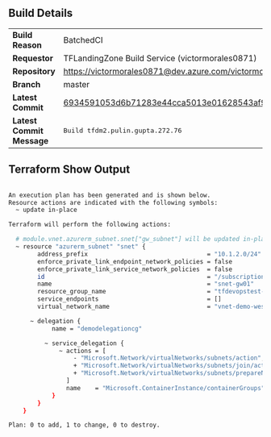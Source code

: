 
## Build Details
<table>
<tr>
   <td><b>Build Reason</b></td>
   <td>BatchedCI</td>
</tr>
<tr>
   <td><b>Requestor</b></td>
   <td>TFLandingZone Build Service (victormorales0871)</td>
</tr>
<tr>
   <td><b>Repository</b></td>
   <td><a href=https://victormorales0871@dev.azure.com/victormorales0871/TFLandingZone/_git/tfdm2.pulin.gupta>https://victormorales0871@dev.azure.com/victormorales0871/TFLandingZone/_git/tfdm2.pulin.gupta</a></td>
</tr>
<tr>
   <td><b>Branch</b></td>
   <td>master</td>
</tr>
<tr>
   <td><b>Latest Commit</b></td>
   <td><a href=https://victormorales0871@dev.azure.com/victormorales0871/TFLandingZone/_git/tfdm2.pulin.gupta/commit/6934591053d6b71283e44cca5013e01628543af9>6934591053d6b71283e44cca5013e01628543af9</a></td>
</tr>
<tr>
   <td><b>Latest Commit Message</b></td>
   <td><pre>Build tfdm2.pulin.gupta.272.76</pre></td>
</tr>
</table>

## Terraform Show Output

``` sh

An execution plan has been generated and is shown below.
Resource actions are indicated with the following symbols:
  ~ update in-place

Terraform will perform the following actions:

  # module.vnet.azurerm_subnet.snet["gw_subnet"] will be updated in-place
  ~ resource "azurerm_subnet" "snet" {
        address_prefix                                 = "10.1.2.0/24"
        enforce_private_link_endpoint_network_policies = false
        enforce_private_link_service_network_policies  = false
        id                                             = "/subscriptions/e5f3913a-4b59-46d9-bd7d-8466273a0edd/resourceGroups/tfdevopstest-rg/providers/Microsoft.Network/virtualNetworks/vnet-demo-westeurope-001/subnets/snet-gw01"
        name                                           = "snet-gw01"
        resource_group_name                            = "tfdevopstest-rg"
        service_endpoints                              = []
        virtual_network_name                           = "vnet-demo-westeurope-001"

      ~ delegation {
            name = "demodelegationcg"

          ~ service_delegation {
              ~ actions = [
                  - "Microsoft.Network/virtualNetworks/subnets/action",
                  + "Microsoft.Network/virtualNetworks/subnets/join/action",
                  + "Microsoft.Network/virtualNetworks/subnets/prepareNetworkPolicies/action",
                ]
                name    = "Microsoft.ContainerInstance/containerGroups"
            }
        }
    }

Plan: 0 to add, 1 to change, 0 to destroy.
```
